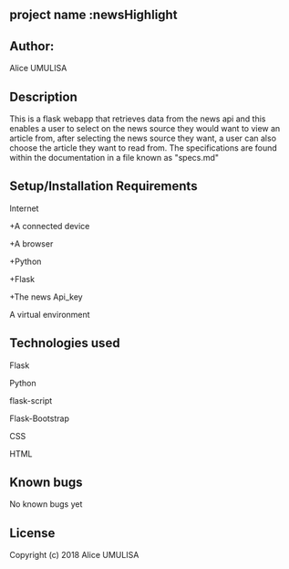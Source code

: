 ## project name :newsHighlight
## Author:
Alice UMULISA

## Description
This is a flask webapp that retrieves data from the news api and this enables a user to select on the news source they would want to view an article from, after selecting the news source they want, a user can also choose the article they want to read from. The specifications are found within the documentation in a file known as "specs.md"

## Setup/Installation Requirements
Internet

+A connected device

+A browser

+Python

+Flask

+The news Api_key

A virtual environment

## Technologies used
Flask

Python

flask-script

Flask-Bootstrap

CSS

HTML

## Known bugs
No known bugs yet

## License
Copyright (c) 2018 Alice UMULISA

